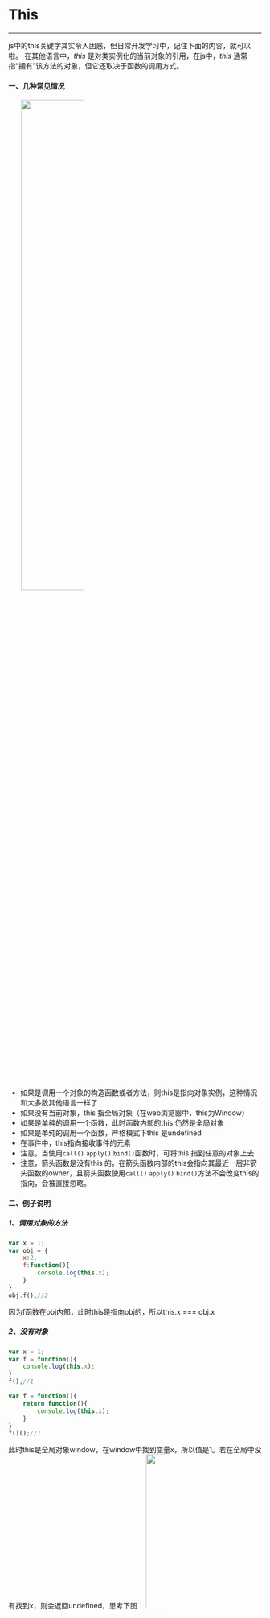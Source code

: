 # This
------
js中的this关键字其实令人困惑，但日常开发学习中，记住下面的内容，就可以啦。
在其他语言中，*this* 是对类实例化的当前对象的引用，在js中，*this* 通常指“拥有”该方法的对象，但它还取决于函数的调用方式。

#### 一、几种常见情况

<img src="./images/p_8.png" width="50%" height="auto" style="margin-left: 5%"/>

* 如果是调用一个对象的构造函数或者方法，则this是指向对象实例，这种情况和大多数其他语言一样了
* 如果没有当前对象，this 指全局对象（在web浏览器中，this为Window）
* 如果是单纯的调用一个函数，此时函数内部的this 仍然是全局对象
* 如果是单纯的调用一个函数，严格模式下this 是undefined
* 在事件中，this指向接收事件的元素
* 注意，当使用`call()` `apply()` `bind()`函数时，可将this 指到任意的对象上去
* 注意，箭头函数是没有this 的，在箭头函数内部的this会指向其最近一层非箭头函数的owner，且箭头函数使用`call()` `apply()` `bind()`方法不会改变this的指向，会被直接忽略。

#### 二、例子说明

##### 1、调用对象的方法
```javascript
var x = 1;
var obj = {
    x:2,
    f:function(){
        console.log(this.x);
    }
}
obj.f();//2
```
因为f函数在obj内部，此时this是指向obj的，所以this.x === obj.x

##### 2、没有对象
```javascript
var x = 1;
var f = function(){
    console.log(this.x);
}
f();//1

var f = function(){
    return function(){
        console.log(this.x);
    }
}
f()();//1
```
此时this是全局对象window，在window中找到变量x，所以值是1。若在全局中没有找到x，则会返回undefined，思考下图：
<img src="./images/p_10.png" width="28%" height="auto"/>

##### 3、严格模式下
```javascript
var f = function(){
    "use strict"
    console.log(this.x);
}
f();//js报错
```
<img src="./images/p_9.png" width="50%" height="auto"/>

##### 4、事件上的this
```html
<!DOCTYPE html>
<html>
<head>
    <meta charset="utf-8">
    <title></title>
</head>
<body>
    <button id="btn">btn</button>
    <script> 
        var btn = document.getElementById('btn');
        btn.onclick = function(){ 
                console.log("this=");
                console.log(this)
            }
    </script>
</body>
</html>
```
接收点击事件的元素是button，故this是指button

<img src="./images/p_11.png" width="30%" height="auto"/>

##### 5、call() apply() bind() 改变this指向

```javascript
function showMessage(message) {
    console.log(`${this.name} ${message}`);
}
const obj = {name: "rui"};

showMessage("welcome");//  welcome 

showMessage.call(obj, "welcome");//rui welcome
showMessage.apply(obj,["welcome"]);//rui welcome
showMessage.bind(obj,"welcome")();//rui welcome

```
showMessage函数通过call/apply/bind函数的方式调用，把this指向传入的obj，所以this.name 等价于obj.name，函数执行结果如上。

##### 6、箭头函数里的this
在讨论this之前，我们先看看什么是箭头函数。
>箭头函数的设计目标是用来代替匿名函数表达式，它的语法更简洁，具有词法级的this绑定，没有arguments对象，函数内部的this值不可被改变，因而不能作为构造函数使用。

那么如何定义箭头函数？

* `let reflect = value => value;` 只有一个参数，返回值是一个表达式
* `let sum = (num1,num2) => num1+num2;` 多个参数需要小括号
* `let getName = () =>"Rui";` 没有参数时也需要小括号
* `let multi = (n1,n2) => {console.log(n1,n2);return n1*n2;}` 函数体不是简单表达式时需要大括号
* `let getItem = id => ({id:id,name:"temp"});` 当返回值是一个对象字面量时，需要小括号
* `let person = ((name) => {return name;})("Rui")` 这是箭头函数的立即执行表达式(()=>{})(参数)

那么箭头函数与普通函数的区别是？

* 没有this、super、 arguments和 new.target绑定，在箭头函数中的这些值由外围最近一层非箭头函数决定
* 不能通过new关键字调用，因为箭头函数没有[[Construct]]方法，所以不能当成构造函数
* 没有原型，不存在prototype这个属性

例子：
```javascript
var x = 1;
var obj = {
    x:2,
    f:function(){
        x = 3;
        return () => this.x;
    }
}
obj.f()();//2
console.log(x);//3
```
箭头函数内的this值由外围最近一层非箭头函数，即是函数f决定。obj.f()由obj调用，故f函数的this是obj,obj.x = 2所以执行结果为2。f函数的x=3;语句是修改了全局变量x，而不是obj的x。

例子：

```javascript
var obj = {x:2}
let sum = () => this;
sum();//this === window
sum.call(obj);// this === window
sum.apply(obj);// this === window
sum.bind(obj);// this === window
```
sum函数是箭头函数，它没有被函数包围，所以是指向全局的，即是window，箭头函数被call,apply,bind调用，会直接忽略传进来的this参数，this是不会改变的。

<img src="./images/p_12.png" width="55%" height="auto"/>

例子：

```html
<!DOCTYPE html>
<html>
<head>
    <title></title>
</head>
<body>
<button id="btn">btn</button>
<script>
    let PageHandler = {
    id: "123456",
    init:function(){
        document.addEventListener("click",function(event){
            this.doSomething(event.type);
        },false);
    },
    doSomething:function(type){
        console.log("Handing "+type+"for "+this.id);
    }
};
PageHander.init();
</script>
</body>
</html>
```
上述代码`document.addEventListener`中的this是指向document而不是PageHandler,所以this.doSomething会报错，找不到这个方法。使用传统的方式，用bind可以解决，用箭头函数更便捷。

<img src="./images/p_13.png" width="45%" height="auto"/>

```javascript
//传统方法
document.addEventListener("click",(function(event){
            this.doSomething(event.type);
        }).bind(this),false);
//箭头函数方法
document.addEventListener("click",(event) => {
            this.doSomething(event.type);
        },false);
```
<img src="./images/p_14.png" width="28%" height="auto"/>

[返回顶端](#This)
